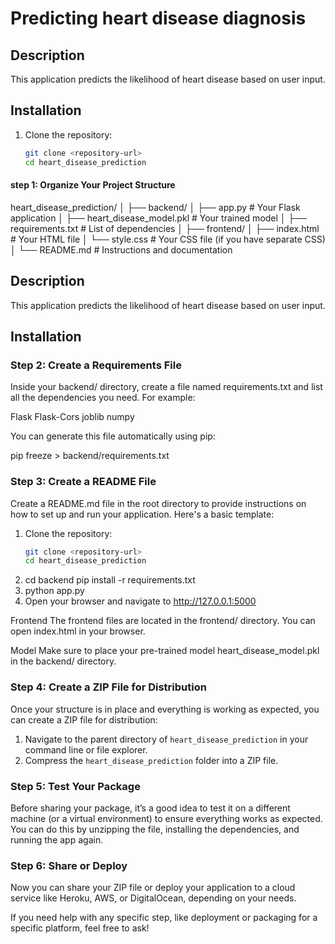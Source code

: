 # Predicting heart disease diagnosis

## Description
This application predicts the likelihood of heart disease based on user input.

## Installation

1. Clone the repository:
   ```bash
   git clone <repository-url>
   cd heart_disease_prediction


#### step 1: Organize Your Project Structure

heart_disease_prediction/
│
├── backend/
│   ├── app.py               # Your Flask application
│   ├── heart_disease_model.pkl  # Your trained model
│   ├── requirements.txt      # List of dependencies
│
├── frontend/
│   ├── index.html            # Your HTML file
│   └── style.css             # Your CSS file (if you have separate CSS)
│
└── README.md                 # Instructions and documentation


## Description
This application predicts the likelihood of heart disease based on user input.

##   Installation

### Step 2: Create a Requirements File
Inside your backend/ directory, create a file named requirements.txt and list all the dependencies you need. For example:

Flask
Flask-Cors
joblib
numpy


You can generate this file automatically using pip:

pip freeze > backend/requirements.txt

###  Step 3: Create a README File
Create a README.md file in the root directory to provide instructions on how to set up and run your application. Here's a basic template:

1. Clone the repository:
   ```bash
   git clone <repository-url>
   cd heart_disease_prediction
2. cd backend
pip install -r requirements.txt
3. python app.py
4. Open your browser and navigate to http://127.0.0.1:5000

Frontend
The frontend files are located in the frontend/ directory. You can open index.html in your browser.

Model
Make sure to place your pre-trained model heart_disease_model.pkl in the backend/ directory.


### Step 4: Create a ZIP File for Distribution

Once your structure is in place and everything is working as expected, you can create a ZIP file for distribution:

1. Navigate to the parent directory of `heart_disease_prediction` in your command line or file explorer.
2. Compress the `heart_disease_prediction` folder into a ZIP file.

### Step 5: Test Your Package

Before sharing your package, it’s a good idea to test it on a different machine (or a virtual environment) to ensure everything works as expected. You can do this by unzipping the file, installing the dependencies, and running the app again.

### Step 6: Share or Deploy

Now you can share your ZIP file or deploy your application to a cloud service like Heroku, AWS, or DigitalOcean, depending on your needs.

If you need help with any specific step, like deployment or packaging for a specific platform, feel free to ask!
